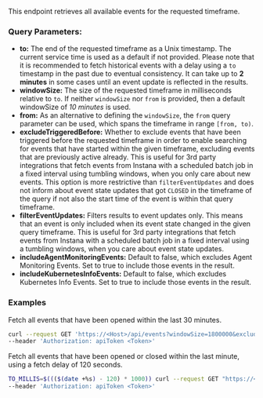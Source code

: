 This endpoint retrieves all available events for the requested timeframe.

### Query Parameters:

- **to:** The end of the requested timeframe as a Unix timestamp. The current service time is used as a default if not provided. Please note that it is recommended to fetch historical events with a delay using a `to` timestamp in the past due to eventual consistency. It can take up to **2 minutes** in some cases until an event update is reflected in the results.
- **windowSize:** The size of the requested timeframe in milliseconds relative to `to`. If neither `windowSize` nor `from` is provided, then a default windowSize of *10 minutes* is used.
- **from:** As an alternative to defining the `windowSize`, the `from` query parameter can be used, which spans the timeframe in range `[from, to)`.
- **excludeTriggeredBefore:** Whether to exclude events that have been triggered before the requested timeframe in order to enable searching for events that have started within the given timeframe, excluding events that are previously active already. This is useful for 3rd party integrations that fetch events from Instana with a scheduled batch job in a fixed interval using tumbling windows, when you only care about new events.
This option is more restrictive than `filterEventUpdates` and does not inform about event state updates that got `CLOSED` in the timeframe of the query if not also the start time of the event is within that query timeframe.
- **filterEventUpdates:** Filters results to event updates only. This means that an event is only included when its event state changed in the given query timeframe. This is useful for 3rd party integrations that fetch events from Instana with a scheduled batch job in a fixed interval using a tumbling windows, when you care about event state updates.
- **includeAgentMonitoringEvents:** Default to false, which excludes Agent Monitoring Events. Set to true to include those events in the result.
- **includeKubernetesInfoEvents:** Default to false, which excludes Kubernetes Info Events. Set to true to include those events in the result.

### Examples

Fetch all events that have been opened within the last 30 minutes.

```bash
curl --request GET 'https://<Host>/api/events?windowSize=1800000&excludeTriggeredBefore=true' \
--header 'Authorization: apiToken <Token>'
```

Fetch all events that have been opened or closed within the last minute, using a fetch delay of 120 seconds.

```bash
TO_MILLIS=$((($(date +%s) - 120) * 1000)) curl --request GET "https://<Host>/api/events?windowSize=60000&to=$TO_MILLIS&filterEventUpdates=true" \
--header 'Authorization: apiToken <Token>'
```
